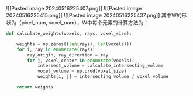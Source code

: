 ![[Pasted image 20240516225407.png]]
![[Pasted image 20240516225415.png]]
![[Pasted image 20240516225437.png]]
其中W的形状为（pixel_num, voxel_num），W中每个元素的计算方法为：
```python
def calculate_weights(voxels, rays, voxel_size):

    weights = np.zeros((len(rays), len(voxels)))
    for i, ray in enumerate(rays):
        ray_origin, ray_direction = ray
        for j, voxel_center in enumerate(voxels):
            intersect_volume = calculate_intersecting_volume
            voxel_volume = np.prod(voxel_size)
            weights[i, j] = intersecting_volume / voxel_volume

    return weights

```
